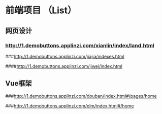 # 前端项目 （List）

## 网页设计
### http://1.demobuttons.applinzi.com/xianlin/index/land.html

###http://1.demobuttons.applinzi.com/jiajia/indexes.html

####http://1.demobuttons.applinzi.com/jiwei/index.html



## Vue框架
###http://1.demobuttons.applinzi.com/douban/index.html#/pages/home

###http://1.demobuttons.applinzi.com/elm/index.html#/home
 
